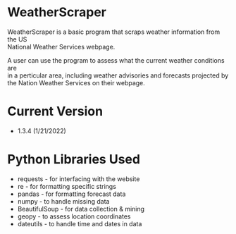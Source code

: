 # WeatherScraper

WeatherScraper is a basic program that scraps weather information from the US  
National Weather Services webpage.

A user can use the program to assess what the current weather conditions are  
in a perticular area, including weather advisories and forecasts projected by  
the Nation Weather Services on their webpage.

# Current Version

* 1.3.4 (1/21/2022)

# Python Libraries Used

* requests - for interfacing with the website
* re - for formatting specific strings
* pandas - for formatting forecast data
* numpy - to handle missing data
* BeautifulSoup - for data collection & mining
* geopy - to assess location coordinates
* dateutils - to handle time and dates in data
